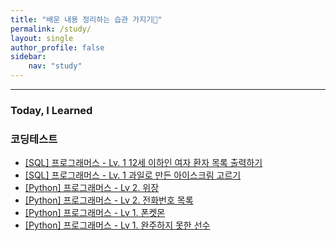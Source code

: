 ```yaml
---
title: "배운 내용 정리하는 습관 가지기📓"
permalink: /study/
layout: single
author_profile: false
sidebar:
    nav: "study"
---
```


***

### Today, I Learned


### 코딩테스트
- [[SQL] 프로그래머스 - Lv. 1 12세 이하인 여자 환자 목록 출력하기](https://j-jae0.github.io/algorithm/algorithm-sql-02/)
- [[SQL] 프로그래머스 - Lv. 1 과일로 만든 아이스크림 고르기](https://j-jae0.github.io/algorithm/algorithm-sql-01/)
- [[Python] 프로그래머스 - Lv 2. 위장](https://j-jae0.github.io/algorithm/algorithm-04/)
- [[Python] 프로그래머스 - Lv 2. 전화번호 목록](https://j-jae0.github.io/algorithm/algorithm-03/)
- [[Python] 프로그래머스 - Lv 1. 폰켓몬](https://j-jae0.github.io/algorithm/algorithm-02/)
- [[Python] 프로그래머스 - Lv 1. 완주하지 못한 선수](https://j-jae0.github.io/algorithm/algorithm-01/)

